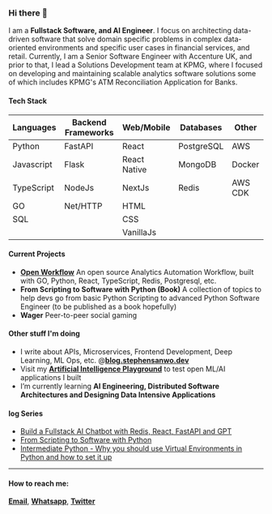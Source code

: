 ### Hi there 👋

I am a **Fullstack Software, and AI Engineer**. I focus on architecting data-driven software that solve domain specific problems in complex data-oriented environments and specific user cases in financial services, and retail. Currently, I am a Senior Software Engineer with Accenture UK, and prior to that, I lead a Solutions Development team at KPMG, where I focused on developing and maintaining scalable analytics software solutions some of which includes KPMG's ATM Reconciliation Application for Banks.

#### Tech Stack

| Languages   | Backend Frameworks | Web/Mobile          | Databases           | Other               |
| ----------- | ------------------ | ------------------- | ------------------- | ------------------- |
| Python      | FastAPI            | React               | PostgreSQL          | AWS
| Javascript  | Flask              | React Native        | MongoDB             | Docker
| TypeScript  | NodeJs             | NextJs              | Redis               | AWS CDK
| GO          | Net/HTTP           | HTML                |                     | 
| SQL         |                    | CSS                 |                     | 
|             |                    | VanillaJs           |                     | 


#### Current Projects
- **[Open Workflow](https://github.com/stephensanwo/open-workflow)** An open source Analytics Automation Workflow, built with GO, Python, React, TypeScript, Redis, Postgresql, etc.
- **From Scripting to Software with Python (Book)** A collection of topics to help devs go from basic Python Scripting to advanced Python Software Engineer (to be published as a book hopefully)
- **Wager** Peer-to-peer social gaming

#### Other stuff I'm doing
- I write about APIs, Microservices, Frontend Development, Deep Learning, ML Ops, etc. @**[blog.stephensanwo.dev](https://blog.stephensanwo.dev)**
- Visit my **[Artificial Intelligence Playground](https://ai.stephensanwo.dev)** to test open ML/AI applications I built
- I’m currently learning **AI Engineering, Distributed Software Architectures and Designing Data Intensive Applications**

####  log Series
- [Build a Fullstack AI Chatbot with Redis, React, FastAPI and GPT]([https://www.stephensanwo.dev/blog/build-a-full-stack-ai-chatbot-part-i-introduction](https://blog.stephensanwo.dev/series/build-ai-chatbot))
- [From Scripting to Software with Python](https://blog.stephensanwo.dev/series/scripting-to-software-py)
- [Intermediate Python - Why you should use Virtual Environments in Python and how to set it up](https://www.freecodecamp.org/news/how-to-setup-virtual-environments-in-python/)

----

#### How to reach me:
  **[Email](stephen.sanwo@icloud.com)**, **[Whatsapp](https://wa.me/+447928569980)**, **[Twitter](https://twitter.com/stephensanwo)**


